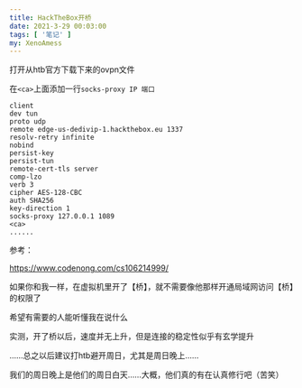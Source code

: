 ```yaml
---
title: HackTheBox开桥
date: 2021-3-29 00:03:00
tags: [ '笔记' ]
my: XenoAmess
---
```


打开从htb官方下载下来的ovpn文件

在`<ca>`上面添加一行`socks-proxy IP 端口`

```shell
client
dev tun
proto udp
remote edge-us-dedivip-1.hackthebox.eu 1337
resolv-retry infinite
nobind
persist-key
persist-tun
remote-cert-tls server
comp-lzo
verb 3
cipher AES-128-CBC
auth SHA256
key-direction 1
socks-proxy 127.0.0.1 1089
<ca>
......
```

参考：

https://www.codenong.com/cs106214999/

如果你和我一样，在虚拟机里开了【桥】，就不需要像他那样开通局域网访问【桥】的权限了

希望有需要的人能听懂我在说什么

实测，开了桥以后，速度并无上升，但是连接的稳定性似乎有玄学提升

……总之以后建议打htb避开周日，尤其是周日晚上……

我们的周日晚上是他们的周日白天……大概，他们真的有在认真修行吧（苦笑）
